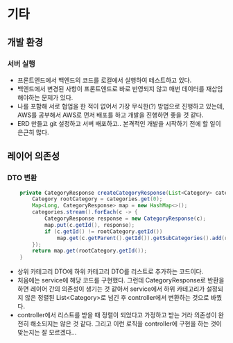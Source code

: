 # 기타
## 개발 환경
### 서버 실행
- 프론트엔드에서 백엔드의 코드를 로컬에서 실행하여 테스트하고 있다.
- 백엔드에서 변경된 사항이 프론트엔드로 바로 반영되지 않고 매번 데이터를 재삽입해야하는 문제가 있다.
- 나를 포함해 서로 협업을 한 적이 없어서 가장 무식한(?) 방법으로 진행하고 있는데, AWS를 공부해서 AWS로 먼저 배포를 하고 개발을 진행하면 좋을 것 같다.
- ERD 만들고 git 설정하고 서버 배포하고.. 본격적인 개발을 시작하기 전에 할 일이 은근히 많다.


## 레이어 의존성
### DTO 변환
```java
    private CategoryResponse createCategoryResponse(List<Category> categories) {
        Category rootCategory = categories.get(0);
        Map<Long, CategoryResponse> map = new HashMap<>();
        categories.stream().forEach(c -> {
            CategoryResponse response = new CategoryResponse(c);
            map.put(c.getId(), response);
            if (c.getId() != rootCategory.getId())
                map.get(c.getParent().getId()).getSubCategories().add(response);
        });
        return map.get(rootCategory.getId());
    }
```
- 상위 카테고리 DTO에 하위 카테고리 DTO를 리스트로 추가하는 코드이다.
- 처음에는 service에 해당 코드를 구현했다. 그런데 CategoryResponse로 반환을 하면 레이어 간의 의존성이 생기는 것 같아서 service에서 하위 카테고리가 설정되지 않은 정렬된 List\<Category>로 넘긴 후 controller에서 변환하는 것으로 바꿨다.
- controller에서 리스트를 받을 때 정렬이 되었다고 가정하고 받는 거라 의존성이 완전히 해소되지는 않은 것 같다. 그리고 이런 로직을 controller에 구현을 하는 것이 맞는지는 잘 모르겠다...